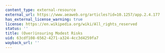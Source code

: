 ```yaml
---
content_type: external-resource
external_url: https://www.aeaweb.org/articles?id=10.1257/app.2.4.177
has_external_license_warning: true
license: https://en.wikipedia.org/wiki/All_rights_reserved
status: ''
title: (Over)insuring Modest Risks
uid: 63cdf108-6562-4271-a324-4cc3d4259fa7
wayback_url: ''
---
```

